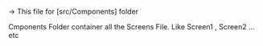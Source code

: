 -> This file for [src/Components] folder

Cmponents Folder container all the Screens File. Like Screen1 , Screen2 ... etc

